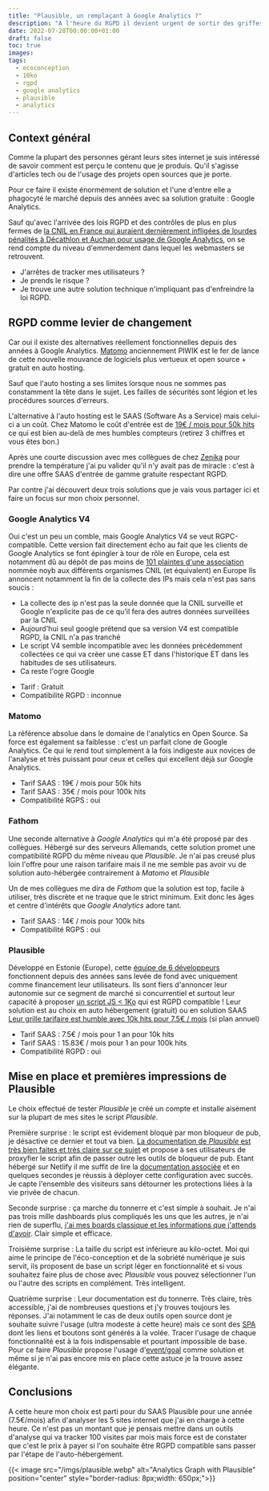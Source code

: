 ```yaml
---
title: "Plausible, un remplaçant à Google Analytics ?"
description: "A l'heure du RGPD il devient urgent de sortir des griffes du tout gratuit de Google Analytics."
date: 2022-07-28T00:00:00+01:00
draft: false
toc: true
images:
tags:
  - ecoconception
  - 10ko
  - rgpd
  - google analytics
  - plausible
  - analytics
---
```


## Context général

Comme la plupart des personnes gérant leurs sites internet je suis intéressé de savoir comment est perçu le contenu que je produis. Qu'il s'agisse d'articles tech ou de l'usage des projets open sources que je porte.

Pour ce faire il existe énormément de solution et l'une d'entre elle a phagocyté le marché depuis des années avec sa solution gratuite : Google Analytics.

Sauf qu'avec l'arrivée des lois RGPD et des contrôles de plus en plus fermes de [la CNIL en France qui auraient dernièrement infligées de lourdes pénalités à Décathlon et Auchan pour usage de Google Analytics](https://www.journaldunet.com/media/publishers/1510039-google-analytics-4-la-reponse-de-google-a-la-cnil/), on se rend compte du niveau d'emmerdement dans lequel les webmasters se retrouvent.

 - J'arrêtes de tracker mes utilisateurs ?
 - Je prends le risque ?
 - Je trouve une autre solution technique n'impliquant pas d'enfreindre la loi RGPD.

## RGPD comme levier de changement

Car oui il existe des alternatives réellement fonctionnelles depuis des années à Google Analytics. [Matomo](https://fr.matomo.org/) anciennement PIWIK est le fer de lance de cette nouvelle mouvance de logiciels plus vertueux et open source + gratuit en auto hosting.

Sauf que l'auto hosting a ses limites lorsque nous ne sommes pas constamment la tête dans le sujet. Les failles de sécurités sont légion et les procédures sources d'erreurs.

L'alternative à l'auto hosting est le SAAS (Software As a Service) mais celui-ci a un coût. Chez Matomo le coût d'entrée est de [19€ / mois pour 50k hits](https://fr.matomo.org/pricing/) ce qui est bien au-delà de mes humbles compteurs (retirez 3 chiffres et vous êtes bon.)

Après une courte discussion avec mes collègues de chez [Zenika](https://www.zenika.com/) pour prendre la température j'ai pu valider qu'il n'y avait pas de miracle : c'est à dire une offre SAAS d'entrée de gamme gratuite respectant RGPD.

Par contre j'ai découvert deux trois solutions que je vais vous partager ici et faire un focus sur mon choix personnel.

### Google Analytics V4

Oui c'est un peu un comble, mais Google Analytics V4 se veut RGPC-compatible. Cette version fait directement écho au fait que les clients de Google Analytics se font épingler à tour de rôle en Europe, cela est notamment dû au dépôt de pas moins de [101 plaintes d'une association](https://noyb.eu/en/101-complaints-eu-us-transfers-filed) nommée noyb aux différents organismes CNIL (et équivalent) en Europe Ils annoncent notamment la fin de la collecte des IPs mais cela n'est pas sans soucis : 
 - La collecte des ip n'est pas la seule donnée que la CNIL surveille et Google n'explicite pas de ce qu'il fera des autres données surveillées par la CNIL
 - Aujourd'hui seul google prétend que sa version V4 est compatible RGPD, la CNIL n'a pas tranché
 - Le script V4 semble incompatible avec les données précédemment collectées ce qui va créer une casse ET dans l'historique ET dans les habitudes de ses utilisateurs.
 - Ca reste l'ogre Google

* Tarif : Gratuit
* Compatibilité RGPD : inconnue

### Matomo

La référence absolue dans le domaine de l'analytics en Open Source. Sa force est également sa faiblesse : c'est un parfait clone de Google Analytics. Ce qui le rend tout simplement à la fois indigeste aux novices de l'analyse et très puissant pour ceux et celles qui excellent déjà sur Google Analytics.

 * Tarif SAAS : 19€ / mois pour 50k hits
 * Tarif SAAS : 35€ / mois pour 100k hits
 * Compatibilité RGPS : oui

### Fathom

Une seconde alternative à *Google Analytics* qui m'a été proposé par des collègues. Hébergé sur des serveurs Allemands, cette solution promet une compatibilité RGPD du même niveau que *Plausible*. Je n'ai pas creusé plus loin l'offre pour une raison tarifaire mais il ne me semble pas avoir vu de solution auto-hébergée contrairement à *Matomo* et *Plausible*

Un de mes collègues me dira de *Fathom* que la solution est top, facile à utiliser, très discrète et ne traque que le strict minimum. Exit donc les âges et centre d'intérêts que *Google Analytics* adore tant.

 * Tarif SAAS : 14€ / mois pour 100k hits
 * Compatibilité RGPS : oui

### Plausible

Développé en Estonie (Europe), cette [équipe de 6 développeurs](https://plausible.io/about) fonctionnent depuis des années sans levée de fond avec uniquement comme financement leur utilisateurs. Ils sont fiers d'annoncer leur autonomie sur ce segment de marché si concurrentiel et surtout leur capacité à proposer [un script JS < 1Ko](https://plausible.io/lightweight-web-analytics) qui est RGPD compatible ! Leur solution est au choix en auto hébergement (gratuit) ou en solution SAAS [Leur grille tarifaire est humble avec 10k hits pour 7.5€ / mois](https://plausible.io/#pricing) (si plan annuel)

 * Tarif SAAS : 7.5€ / mois pour 1 an pour 10k hits 
 * Tarif SAAS : 15.83€ / mois pour 1 an pour 100k hits
 * Compatibilité RGPD : oui

## Mise en place et premières impressions de Plausible

Le choix effectué de tester *Plausible* je créé un compte et installe aisément sur la plupart de mes sites le script *Plausible*.

Première surprise : le script est évidement bloqué par mon bloqueur de pub, je désactive ce dernier et tout va bien. [La documentation de *Plausible* est très bien faites et très claire sur ce sujet](https://plausible.io/docs/proxy/introduction) et propose à ses utilisateurs de proxyfier le script afin de passer outre les outils de bloqueur de pub. Etant hébergé sur Netlify il me suffit de lire la [documentation associée](https://plausible.io/docs/proxy/guides/netlify) et en quelques secondes je réussis à déployer cette configuration avec succès. Je capte l'ensemble des visiteurs sans détourner les protections liées à la vie privée de chacun.

Seconde surprise : ça marche du tonnerre et c'est simple à souhait. Je n'ai pas trois mille dashboards plus compliqués les uns que les autres, je n'ai rien de superflu, [j'ai mes boards classique et les informations que j'attends d'avoir](https://plausible.io/plausible.io). Clair simple et efficace.

Troisième surprise : La taille du script est inférieure au kilo-octet. Moi qui aime le principe de l'éco-conception et de la sobriété numérique je suis servit, ils proposent de base un script léger en fonctionnalité et si vous souhaitez faire plus de chose avec *Plausible* vous pouvez sélectionner l'un ou l'autre des scripts en complément. Très intelligent.

Quatrième surprise : Leur documentation est du tonnerre. Très claire, très accessible, j'ai de nombreuses questions et j'y trouves toujours les réponses. J'ai notamment le cas de deux outils open source dont je souhaite suivre l'usage (ultra modeste à cette heure) mais ce sont des [SPA](https://en.wikipedia.org/wiki/Single-page_application) dont les liens et boutons sont générés à la volée. Tracer l'usage de chaque fonctionnalité est à la fois indispensable et pourtant impossible de base. Pour ce faire *Plausible* propose l'usage d'[event/goal](https://plausible.io/docs/custom-event-goals) comme solution et même si je n'ai pas encore mis en place cette astuce je la trouve assez élégante.

## Conclusions

A cette heure mon choix est parti pour du SAAS Plausible pour une année (7.5€/mois) afin d'analyser les 5 sites internet que j'ai en charge à cette heure. Ce n'est pas un montant que je pensais mettre dans un outils d'analyse qui va tracker 100 visites par mois mais force est de constater que c'est le prix à payer si l'on souhaite être RGPD compatible sans passer par l'étape de l'auto-hébergement.

{{< image src="/imgs/plausible.webp" alt="Analytics Graph with Plausible" position="center" style="border-radius: 8px;width: 650px;">}}
